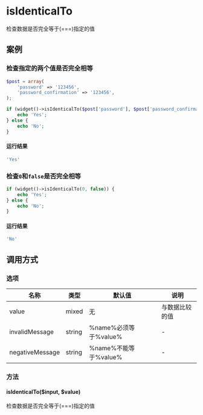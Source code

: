 isIdenticalTo
=============

检查数据是否完全等于(===)指定的值

案例
----

### 检查指定的两个值是否完全相等

```php
$post = array(
    'password' => '123456',
    'password_confirmation' => '123456',
);

if (widget()->isIdenticalTo($post['password'], $post['password_confirmation'])) {
    echo 'Yes';
} else {
    echo 'No';
}
```

#### 运行结果

```php
'Yes'
```

### 检查`0`和`false`是否完全相等

```php
if (widget()->isIdenticalTo(0, false)) {
    echo 'Yes';
} else {
    echo 'No';
}
```

#### 运行结果

```php
'No'
```

调用方式
--------

### 选项

名称              | 类型    | 默认值                   | 说明
------------------|---------|--------------------------|------
value             | mixed   | 无                       | 与数据比较的值
invalidMessage    | string  | %name%必须等于%value%    | -
negativeMessage   | string  | %name%不能等于%value%    | -

### 方法

#### isIdenticalTo($input, $value)

检查数据是否完全等于(===)指定的值